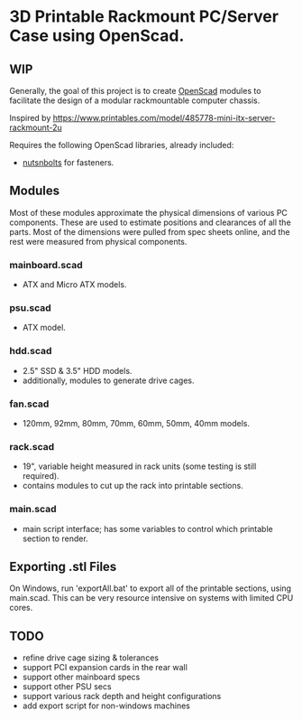# 3D Printable Rackmount PC/Server Case using OpenScad.
## WIP
Generally, the goal of this project is to create [OpenScad](https://openscad.org/) modules to facilitate the design of a modular rackmountable computer chassis. 

Inspired by https://www.printables.com/model/485778-mini-itx-server-rackmount-2u

Requires the following OpenScad libraries, already included:
- [nutsnbolts](https://github.com/JohK/nutsnbolts) for fasteners.

## Modules
Most of these modules approximate the physical dimensions of various PC components. These are used to estimate positions and clearances of all the parts. Most of the dimensions were pulled from spec sheets online, and the rest were measured from physical components.
### mainboard.scad
- ATX and Micro ATX models.
### psu.scad
- ATX model.
### hdd.scad
- 2.5" SSD & 3.5" HDD models.
- additionally, modules to generate drive cages.
### fan.scad
- 120mm, 92mm, 80mm, 70mm, 60mm, 50mm, 40mm models.
### rack.scad
- 19", variable height measured in rack units (some testing is still required).
- contains modules to cut up the rack into printable sections.
### main.scad
- main script interface; has some variables to control which printable section to render.

## Exporting .stl Files
On Windows, run 'exportAll.bat' to export all of the printable sections, using main.scad. This can be very resource intensive on systems with limited CPU cores.

## TODO
- refine drive cage sizing & tolerances
- support PCI expansion cards in the rear wall
- support other mainboard specs
- support other PSU secs
- support various rack depth and height configurations
- add export script for non-windows machines